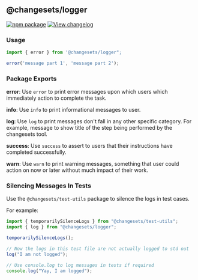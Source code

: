 ## @changesets/logger

[![npm package](https://img.shields.io/npm/v/@changesets/logger.svg)](https://npmjs.com/package/@changesets/logger)
[![View changelog](https://img.shields.io/badge/Explore%20Changelog-brightgreen)](./CHANGELOG.md)

### Usage

```js
import { error } from '@changesets/logger";

error('message part 1', 'message part 2');
```

### Package Exports

**error**: Use `error` to print error messages upon which users which immediately action to complete the task.

**info**: Use `info` to print informational messages to user.

**log**: Use `log` to print messages don't fall in any other specific category. For example, message to show title of the step being performed by the changesets tool.

**success**: Use `success` to assert to users that their instructions have completed successfully.

**warn**: Use `warn` to print warning messages, something that user could action on now or later without much impact of their work.

### Silencing Messages In Tests

Use the `@changesets/test-utils` package to silence the logs in test cases.

For example:

```js
import { temporarilySilenceLogs } from "@changesets/test-utils";
import { log } from "@changesets/logger";

temporarilySilenceLogs();

// Now the logs in this test file are not actually logged to std out
log("I am not logged");

// Use console.log to log messages in tests if required
console.log("Yay, I am logged");
```

